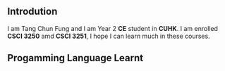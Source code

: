 ## Introdution
I am Tang Chun Fung and I am Year 2 **CE** student in **CUHK**. I am enrolled **CSCI 3250** amd **CSCI 3251**, I hope I can learn much in these courses.

## Progamming Language Learnt
